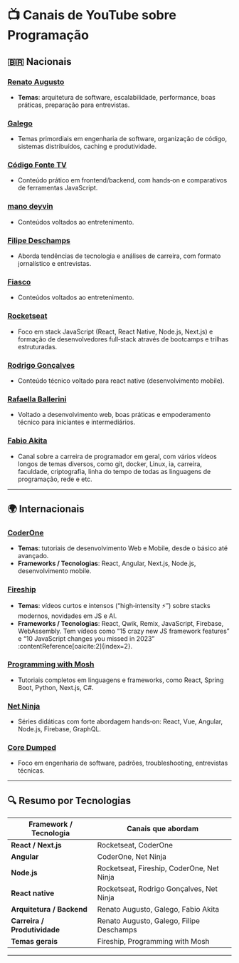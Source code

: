 # 📺 Canais de YouTube sobre Programação

## 🇧🇷 Nacionais

### [Renato Augusto](https://www.youtube.com/@RenatoAugustoTech)
- **Temas**: arquitetura de software, escalabilidade, performance, boas práticas, preparação para entrevistas.

### [Galego](https://www.youtube.com/@GutoGalego)
- Temas primordiais em engenharia de software, organização de código, sistemas distribuídos, caching e produtividade.

### [Código Fonte TV](https://www.youtube.com/@codigofontetv) 
- Conteúdo prático em frontend/backend, com hands‑on e comparativos de ferramentas JavaScript.

### [mano deyvin](https://www.youtube.com/@manodeyvin)  
- Conteúdos voltados ao entretenimento.

### [Filipe Deschamps](https://www.youtube.com/@FilipeDeschamps)  
- Aborda tendências de tecnologia e análises de carreira, com formato jornalístico e entrevistas.

### [Fiasco](https://www.youtube.com/@GrandeFiasco)  
- Conteúdos voltados ao entretenimento.

### [Rocketseat](https://www.youtube.com/@rocketseat)  
- Foco em stack JavaScript (React, React Native, Node.js, Next.js) e formação de desenvolvedores full‑stack através de bootcamps e trilhas estruturadas.

### [Rodrigo Gonçalves](https://www.youtube.com/@orodrigogo)
- Conteúdo técnico voltado para react native (desenvolvimento mobile).

### [Rafaella Ballerini](https://www.youtube.com/@rafaellaballerini)  
- Voltado a desenvolvimento web, boas práticas e empoderamento técnico para iniciantes e intermediários.

### [Fabio Akita](https://www.youtube.com/@Akitando)
- Canal sobre a carreira de programador em geral, com vários vídeos longos de temas diversos, como git, docker, Linux, ia, carreira, faculdade, criptografia, linha do tempo de todas as linguagens de programação, rede e etc.

---

## 🌍 Internacionais

### [CoderOne](https://www.youtube.com/@CoderOne)
- **Temas**: tutoriais de desenvolvimento Web e Mobile, desde o básico até avançado.
- **Frameworks / Tecnologias**: React, Angular, Next.js, Node.js, desenvolvimento mobile.

### [Fireship](https://www.youtube.com/@Fireship) 
- **Temas**: vídeos curtos e intensos (“high‑intensity ⚡”) sobre stacks modernos, novidades em JS e AI.
- **Frameworks / Tecnologias**: React, Qwik, Remix, JavaScript, Firebase, WebAssembly. Tem vídeos como “15 crazy new JS framework features” e “10 JavaScript changes you missed in 2023” :contentReference[oaicite:2]{index=2}.

### [Programming with Mosh](https://www.youtube.com/@programmingwithmosh)
- Tutoriais completos em linguagens e frameworks, como React, Spring Boot, Python, Next.js, C#.

### [Net Ninja](https://www.youtube.com/@NetNinja)
- Séries didáticas com forte abordagem hands‑on: React, Vue, Angular, Node.js, Firebase, GraphQL.

### [Core Dumped](https://www.youtube.com/@CoreDumpped)
- Foco em engenharia de software, padrões, troubleshooting, entrevistas técnicas.

---

## 🔍 Resumo por Tecnologias

| Framework / Tecnologia | Canais que abordam |
|------------------------|---------------------|
| **React / Next.js**     | Rocketseat, CoderOne |
| **Angular**            | CoderOne, Net Ninja |
| **Node.js**            | Rocketseat, Fireship, CoderOne, Net Ninja |
| **React native**| Rocketseat, Rodrigo Gonçalves, Net Ninja |
| **Arquitetura / Backend** | Renato Augusto, Galego, Fabio Akita |
| **Carreira / Produtividade** | Renato Augusto, Galego, Filipe Deschamps |
| **Temas gerais** | Fireship, Programming with Mosh |
---
